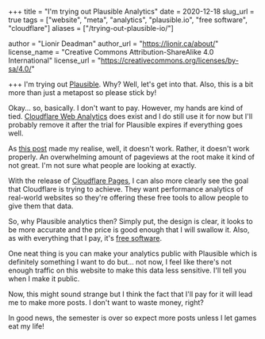 +++
title = "I'm trying out Plausible Analytics"
date = 2020-12-18
slug_url = true
tags = ["website", "meta", "analytics", "plausible.io", "free software", "cloudflare"]
aliases = ["/trying-out-plausible-io/"]

author = "Lionir Deadman"
author_url = "https://lionir.ca/about/"
license_name = "Creative Commons Attribution-ShareAlike 4.0 International"
license_url = "https://creativecommons.org/licenses/by-sa/4.0/"

+++
I'm trying out [Plausible](https://plausible.io). Why? Well, let's get into that. Also, this is a bit more than just a metapost so please stick by!
<!--more-->
Okay... so, basically. I don't want to pay. However, my hands are kind of tied. [Cloudflare Web Analytics](https://www.cloudflare.com/web-analytics/) does exist and I do still use it for now but I'll probably remove it after the trial for Plausible expires if everything goes well.

As [this post](https://www.ctrl.blog/entry/review-cloudflare-analytics.html) made my realise, well, it doesn't work. Rather, it doesn't work properly. An overwhelming amount of pageviews at the root make it kind of not great. I'm not sure what people are looking at exactly.

With the release of [Cloudflare Pages](https://blog.cloudflare.com/cloudflare-pages/), I can also more clearly see the goal that Cloudflare is trying to achieve. They want performance analytics of real-world websites so they're offering these free tools to allow people to give them that data.

So, why Plausible analytics then? Simply put, the design is clear, it looks to be more accurate and the price is good enough that I will swallow it. Also, as with everything that I pay, it's [free software](https://www.gnu.org/philosophy/free-sw.en.html).

One neat thing is you can make your analytics public with Plausible which is definitely something I want to do but... not now, I feel like there's not enough traffic on this website to make this data less sensitive. I'll tell you when I make it public.

Now, this might sound strange but I think the fact that I'll pay for it will lead me to make more posts. I don't want to waste money, right?

In good news, the semester is over so expect more posts unless I let games eat my life!
